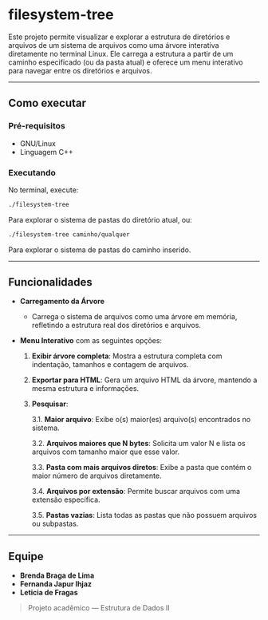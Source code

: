 # **filesystem-tree**

Este projeto permite visualizar e explorar a estrutura de diretórios e arquivos de um sistema de arquivos como uma árvore interativa diretamente no terminal Linux. Ele carrega a estrutura a partir de um caminho especificado (ou da pasta atual) e oferece um menu interativo para navegar entre os diretórios e arquivos.

---

## **Como executar**

### **Pré-requisitos**

- GNU/Linux
- Linguagem C++

### **Executando**

No terminal, execute:

```bash
./filesystem-tree
``` 
Para explorar o sistema de pastas do diretório atual, ou:

```bash
./filesystem-tree caminho/qualquer
``` 
Para explorar o sistema de pastas do caminho inserido.

---
## **Funcionalidades**

- **Carregamento da Árvore**
    - Carrega o sistema de arquivos como uma árvore em memória, refletindo a estrutura real dos diretórios e arquivos.

-  **Menu Interativo** com as seguintes opções:

    1. **Exibir árvore completa**: Mostra a estrutura completa com indentação, tamanhos e contagem de arquivos.
    2. **Exportar para HTML**: Gera um arquivo HTML da árvore, mantendo a mesma estrutura e informações.
    3. **Pesquisar**:

        3.1. **Maior arquivo**: Exibe o(s) maior(es) arquivo(s) encontrados no sistema.

        3.2. **Arquivos maiores que N bytes**: Solicita um valor N e lista os arquivos com tamanho maior que esse valor.
        
        3.3. **Pasta com mais arquivos diretos**: Exibe a pasta que contém o maior número de arquivos diretamente.
        
        3.4. **Arquivos por extensão**: Permite buscar arquivos com uma extensão específica.
       
        3.5. **Pastas vazias**: Lista todas as pastas que não possuem arquivos ou subpastas.

---

## **Equipe**

- **Brenda Braga de Lima**
- **Fernanda Japur Ihjaz**
- **Leticia de Fragas**


> Projeto acadêmico — Estrutura de Dados II
